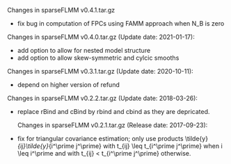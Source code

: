 Changes in sparseFLMM v0.4.1.tar.gz 
* fix bug in computation of FPCs using FAMM approach when N_B is zero

Changes in sparseFLMM v0.4.0.tar.gz (Update date: 2021-01-17):
* add option to allow for nested model structure
* add option to allow skew-symmetric and cylcic smooths


Changes in sparseFLMM v0.3.1.tar.gz (Update date: 2020-10-11):
* depend on higher version of refund


Changes in sparseFLMM v0.2.2.tar.gz (Update date: 2018-03-26):
* replace rBind and cBind by rbind and cbind as they are depricated.

  
  Changes in sparseFLMM v0.2.1.tar.gz (Release date: 2017-09-23):
* fix for triangular covariance estimation; only use products
  \tilde{y}_{ij}\tilde{y}_{i^\prime j^\prime} with 
  t_{ij} \leq t_{i^\prime j^\prime} when i \leq i^\prime and with 
  t_{ij} < t_{i^\prime j^\prime} otherwise. 
